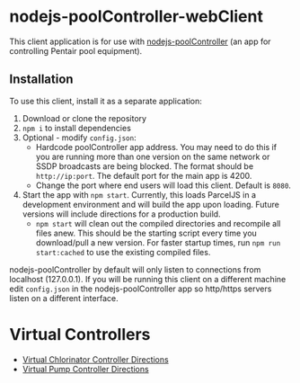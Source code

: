 # nodejs-poolController-webClient

This client application is for use with [nodejs-poolController](https://github.com/tagyoureit/nodejs-poolcontroller) (an app for controlling Pentair pool equipment).

## Installation

To use this client, install it as a separate application:
1. Download or clone the repository
1. `npm i` to install dependencies
1. Optional - modify `config.json`:
    * Hardcode poolController app address.  You may need to do this if you are running more than one version on the same network or SSDP broadcasts are being blocked.
    The format should be `http://ip:port`.  The default port for the main app is 4200.
    * Change the port where end users will load this client.  Default is `8080`.
1. Start the app with `npm start`.  Currently, this loads ParcelJS in a development environment and will build the app upon loading.  Future versions will include directions for a production build.
    * `npm start` will clean out the compiled directories and recompile all files anew.  This should be the starting script every time you download/pull a new version.  For faster startup times, run `npm run start:cached` to use the existing compiled files.

nodejs-poolController by default will only listen to connections from localhost (127.0.0.1).  If you will be running this client on a different machine edit `config.json` in the nodejs-poolController app so http/https servers listen on a different interface.

# Virtual Controllers
* [Virtual Chlorinator Controller Directions](https://github.com/tagyoureit/nodejs-poolController/wiki/Virtual-Chlorinator-Controller-v6)
* [Virtual Pump Controller Directions](https://github.com/tagyoureit/nodejs-poolController/wiki/Virtual-Pump-Controller---v6)